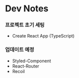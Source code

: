 # Dev Notes

### 프로젝트 초기 세팅

- Create React App (TypeScript)

### 업데이트 예정

- Styled-Component
- React-Router
- Recoil
